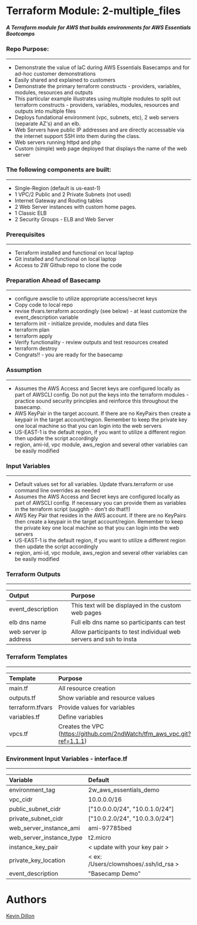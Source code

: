 Terraform Module: 2-multiple_files
===========
##### A Terraform module for AWS that builds environments for AWS Essentials Bootcamps

### Repo Purpose:
------
- Demonstrate the value of IaC during AWS Essentials Basecamps and for ad-hoc customer demonstrations
- Easily shared and explained to customers 
- Demonstrate the primary terraform constructs - providers, variables, modules, resources and outputs
- This particular example illustrates using multiple modules to split out terraform constructs - providers, variables, modules, resources and outputs into multiple files
- Deploys fundational environment (vpc, subnets, etc), 2 web servers (separate AZ's) and an elb.
- Web Servers have public IP addresses and are directly accessable via the internet support SSH into them during the class.
- Web servers running httpd and php
- Custom (simple) web page deployed that displays the name of the web server

### The following components are built:
------
- Single-Region (default is us-east-1)
- 1 VPC/2 Public and 2 Private Subnets (not used)
- Internet Gateway and Routing tables
- 2 Web Server instances with custom home pages.
- 1 Classic ELB
- 2 Security Groups - ELB and Web Server

### Prerequisites
------
- Terraform installed and functional on local laptop
- Git installed and functional on local laptop
- Access to 2W Github repo to clone the code

### Preparation Ahead of Basecamp
------
- configure awsclie to utilize appropriate access/secret keys
- Copy code to local repo
- revise tfvars.terraform accordingly (see below) - at least customize the event_description variable
- terraform init - initialize provide, modules and data files
- terraform plan
- terraform apply
- Verify functionality - review outputs and test resources created
- terraform destroy
- Congrats!! - you are ready for the basecamp

### Assumption
------
- Assumes the AWS Access and Secret keys are configured locally as part of AWSCLI config.  Do not put the keys into the terraform modules - practice sound security principles and reinforce this throughout the basecamp.
- AWS KeyPair in the target account. If there are no KeyPairs then create a keypair in the target account/region.  Remember to keep the private key one local machine so that you can login into the web servers
- US-EAST-1 is the default region, if you want to utilize a different region then update the script accordingly
- region, ami-id, vpc module, aws_region and several other variables can be easily modified

### Input Variables
------
- Default values set for all variables.  Update tfvars.terraform or use command line overrides as needed
- Assumes the AWS Access and Secret keys are configured locally as part of AWSCLI config.  If necessary you can provide them as variables in the terraform script (uugghh - don't do that!!)
- AWS Key Pair that resides in the AWS account. If there are no KeyPairs then create a keypair in the target account/region.  Remember to keep the private key one local machine so that you can login into the web servers
- US-EAST-1 is the default region, if you want to utilize a different region then update the script accordingly
- region, ami-id, vpc module, aws_region and several other variables can be easily modified


### Terraform Outputs
----------------------
| Output | Purpose |
|:-------- |:--------|
event_description | This text will be displayed in the custom web pages
elb dns name | Full elb dns name so participants can test
web server ip address | Allow participants to test individual web servers and ssh to insta


### Terraform Templates
----------------------
| Template | Purpose |
|:-------- |:--------|
main.tf | All resource creation
outputs.tf | Show variable and resource values
terraform.tfvars | Provide values for variables
variables.tf | Define variables
vpcs.tf | Creates the VPC (https://github.com/2ndWatch/tfm_aws_vpc.git?ref=1.1.1)

### Environment Input Variables - interface.tf
----------------------

| Variable | Default |
|:-------- |:-------------|
environment_tag | 2w_aws_essentials_demo
vpc_cidr  | 10.0.0.0/16
public_subnet_cidr | ["10.0.0.0/24", "10.0.1.0/24"]
private_subnet_cidr | ["10.0.2.0/24", "10.0.3.0/24"]
web_server_instance_ami | ami-97785bed
web_server_instance_type | t2.micro
instance_key_pair | < update with your key pair >
private_key_location | < ex: /Users/clownshoes/.ssh/id_rsa >
event_description | "Basecamp Demo"


Authors
=======

[Kevin Dillon](kdillon@2ndwatch.com)
